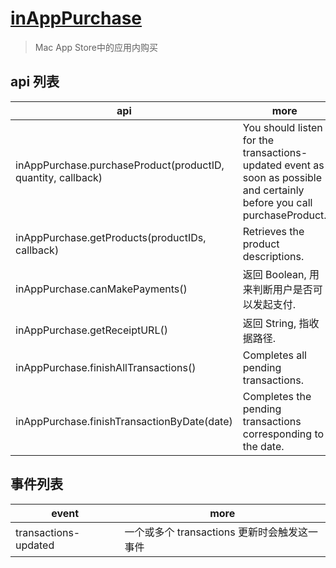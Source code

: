 # [inAppPurchase](https://www.electronjs.cn/docs/api/in-app-purchase)

> Mac App Store中的应用内购买

## api 列表

| api                                                          | more                                                                                                                    |
| ------------------------------------------------------------ | ----------------------------------------------------------------------------------------------------------------------- |
| inAppPurchase.purchaseProduct(productID, quantity, callback) | You should listen for the transactions-updated event as soon as possible and certainly before you call purchaseProduct. |
| inAppPurchase.getProducts(productIDs, callback)              | Retrieves the product descriptions.                                                                                     |
| inAppPurchase.canMakePayments()                              | 返回 Boolean, 用来判断用户是否可以发起支付.                                                                             |
| inAppPurchase.getReceiptURL()                                | 返回 String, 指收据路径.                                                                                                |
| inAppPurchase.finishAllTransactions()                        | Completes all pending transactions.                                                                                     |
| inAppPurchase.finishTransactionByDate(date)                  | Completes the pending transactions corresponding to the date.                                                           |

## 事件列表

| event                | more                                         |
| -------------------- | -------------------------------------------- |
| transactions-updated | 一个或多个 transactions 更新时会触发这一事件 |